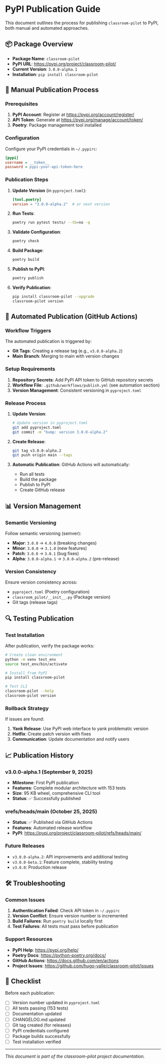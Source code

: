 # PyPI Publication Guide

This document outlines the process for publishing `classroom-pilot` to PyPI, both manual and automated approaches.

## 📦 Package Overview

- **Package Name**: `classroom-pilot`
- **PyPI URL**: https://pypi.org/project/classroom-pilot/
- **Current Version**: `3.0.0-alpha.1`
- **Installation**: `pip install classroom-pilot`

## 🚀 Manual Publication Process

### Prerequisites

1. **PyPI Account**: Register at https://pypi.org/account/register/
2. **API Token**: Generate at https://pypi.org/manage/account/token/
3. **Poetry**: Package management tool installed

### Configuration

Configure your PyPI credentials in `~/.pypirc`:

```ini
[pypi]
username = __token__
password = pypi-your-api-token-here
```

### Publication Steps

1. **Update Version** (in `pyproject.toml`):
   ```toml
   [tool.poetry]
   version = "3.0.0-alpha.2"  # or next version
   ```

2. **Run Tests**:
   ```bash
   poetry run pytest tests/ --tb=no -q
   ```

3. **Validate Configuration**:
   ```bash
   poetry check
   ```

4. **Build Package**:
   ```bash
   poetry build
   ```

5. **Publish to PyPI**:
   ```bash
   poetry publish
   ```

6. **Verify Publication**:
   ```bash
   pip install classroom-pilot --upgrade
   classroom-pilot version
   ```

## 🤖 Automated Publication (GitHub Actions)

### Workflow Triggers

The automated publication is triggered by:
- **Git Tags**: Creating a release tag (e.g., `v3.0.0-alpha.2`)
- **Main Branch**: Merging to main with version changes

### Setup Requirements

1. **Repository Secrets**: Add PyPI API token to GitHub repository secrets
2. **Workflow File**: `.github/workflows/publish.yml` (see automation section)
3. **Version Management**: Consistent versioning in `pyproject.toml`

### Release Process

1. **Update Version**:
   ```bash
   # Update version in pyproject.toml
   git add pyproject.toml
   git commit -m "bump: version 3.0.0-alpha.2"
   ```

2. **Create Release**:
   ```bash
   git tag v3.0.0-alpha.2
   git push origin main --tags
   ```

3. **Automatic Publication**: GitHub Actions will automatically:
   - Run all tests
   - Build the package
   - Publish to PyPI
   - Create GitHub release

## 📊 Version Management

### Semantic Versioning

Follow semantic versioning (semver):
- **Major**: `3.0.0` → `4.0.0` (breaking changes)
- **Minor**: `3.0.0` → `3.1.0` (new features)
- **Patch**: `3.0.0` → `3.0.1` (bug fixes)
- **Alpha**: `3.0.0-alpha.1` → `3.0.0-alpha.2` (pre-release)

### Version Consistency

Ensure version consistency across:
- `pyproject.toml` (Poetry configuration)
- `classroom_pilot/__init__.py` (Package version)
- Git tags (release tags)

## 🔍 Testing Publication

### Test Installation

After publication, verify the package works:

```bash
# Create clean environment
python -m venv test_env
source test_env/bin/activate

# Install from PyPI
pip install classroom-pilot

# Test CLI
classroom-pilot --help
classroom-pilot version
```

### Rollback Strategy

If issues are found:
1. **Yank Release**: Use PyPI web interface to yank problematic version
2. **Hotfix**: Create patch version with fixes
3. **Communication**: Update documentation and notify users

## 📈 Publication History

### v3.0.0-alpha.1 (September 9, 2025)
- **Milestone**: First PyPI publication
- **Features**: Complete modular architecture with 153 tests
- **Size**: 95 KB wheel, comprehensive CLI tool
- **Status**: ✅ Successfully published

### vrefs/heads/main (October 25, 2025)
- **Status**: ✅ Published via GitHub Actions
- **Features**: Automated release workflow
- **PyPI**: https://pypi.org/project/classroom-pilot/refs/heads/main/

### Future Releases
- `v3.0.0-alpha.2`: API improvements and additional testing
- `v3.0.0-beta.1`: Feature complete, stability testing
- `v3.0.0`: Production release

## 🛠️ Troubleshooting

### Common Issues

1. **Authentication Failed**: Check API token in `~/.pypirc`
2. **Version Conflict**: Ensure version number is incremented
3. **Build Failures**: Run `poetry build` locally first
4. **Test Failures**: All tests must pass before publication

### Support Resources

- **PyPI Help**: https://pypi.org/help/
- **Poetry Docs**: https://python-poetry.org/docs/
- **GitHub Actions**: https://docs.github.com/en/actions
- **Project Issues**: https://github.com/hugo-valle/classroom-pilot/issues

## 📝 Checklist

Before each publication:

- [ ] Version number updated in `pyproject.toml`
- [ ] All tests passing (153 tests)
- [ ] Documentation updated
- [ ] CHANGELOG.md updated
- [ ] Git tag created (for releases)
- [ ] PyPI credentials configured
- [ ] Package builds successfully
- [ ] Test installation verified

---

*This document is part of the classroom-pilot project documentation.*
